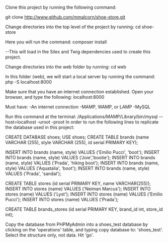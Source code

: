 Clone this project by running the following command:

git clone http://www.github.com/mmalcorn/shoe-store.git

Change directories into the top level of the project by running:
cd shoe-store

Here you will run the command:
composer install

--This will load in the Silex and Twig dependencies used to create this project.

Change directories into the web folder by running:
cd web

In this folder (web), we will start a local server by running the command:
php -S localhost:8000

Make sure that you have an internet connection established.  Open your browser, and type the following:
localhost:8000

Must have:
-An internet connection
-MAMP, WAMP, or LAMP
-MySQL


Run this command at the terminal:
/Applications/MAMP/Library/bin/mysql --host=localhost -uroot -proot
In order to run the following lines to replicate the database used in this project:

  CREATE DATABASE shoes;
  USE shoes;
  CREATE TABLE brands (name VARCHAR (255), style VARCHAR (255), id serial PRIMARY KEY);

  INSERT INTO brands (name, style) VALUES ('Emilio Pucci', 'boot');
  INSERT INTO brands (name, style) VALUES ('Joie','bootie');
  INSERT INTO brands (name, style) VALUES ('Prada', 'hiking boot');
  INSERT INTO brands (name, style) VALUES ('Aquatalia', 'boot');
  INSERT INTO brands (name, style) VALUES ('Prada', 'sandal');

  CREATE TABLE stores (id serial PRIMARY KEY, name VARCHAR(255));
  INSERT INTO stores (name) VALUES ('Neiman Marcus');
  INSERT INTO stores (name) VALUES ('Lyst');
  INSERT INTO stores (name) VALUES ('Emilio Pucci');
  INSERT INTO stores (name) VALUES ('Prada');

  CREATE TABLE brands_stores (id serial PRIMARY KEY, brand_id int, store_id int);

Copy the database from PHPMyAdmin into a shoes_test database by clicking on the 'operations' table, and typing copy database to: 'shoes_test'.  Select the structure only, not data.  Hit 'go'.
